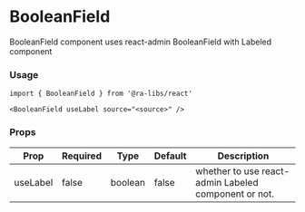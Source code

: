 # BooleanField

BooleanField component uses react-admin BooleanField with Labeled component

### Usage

```tsx
import { BooleanField } from '@ra-libs/react'

<BooleanField useLabel source="<source>" />
```

### Props

| Prop     | Required | Type    | Default | Description                                          |
| -------- | -------- | ------- | ------- | ---------------------------------------------------- |
| useLabel | false    | boolean | false   | whether to use react-admin Labeled component or not. |
